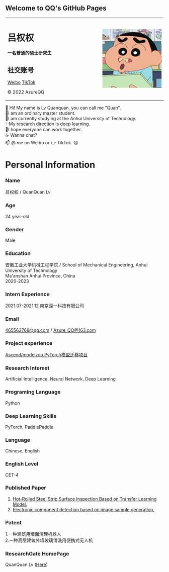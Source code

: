 ## Welcome to QQ's GitHub Pages

<table border="0">
  <tr>
    <td width="60%">
      <h1>吕权权</h1>
      <p><b>一名普通的硕士研究生</b></p>
      <h2>社交账号</h2>
      <a href="https://weibo.com/u/7420973012">Weibo</a>
      <a href="https://www.douyin.com/user/MS4wLjABAAAAJLxaKWW1kSItPwt3pZ1kCMDUPkZrn_U3lZ9PpU5JdL0">TikTok</a>
      <p>© 2022 AzureQQ</p>
    </td>
    <td width="40%">
      <img src="/lqq.jpg" width="100%">
    </td>
  </tr>
</table>


👋 Hi! My name is Lv Quanquan, you can call me "Quan".   
👀I am an ordinary master student.   
💞️I am currently studying at the Anhui University of Technology.   
✨My research direction is deep learning.  
🌱I hope everyone can work together.  
☕ Wanna chat?   
📫 @ me on Weibo or 👉 TikTok. :smile:

# Personal Information

### Name
吕权权 / QuanQuan Lv

### Age
24 year-old

### Gender
Male

### Education
安徽工业大学机械工程学院 / School of Mechanical Engineering, Anhui University of Technology  
Ma'anshan Anhui Province, China  
2020-2023

### Intern Experience
2021.07-2021.12 南京深一科技有限公司

### Email
465562768@qq.com / Azure_QQ@163.com

### Project experience
[Ascend/modelzoo PyTorch模型迁移项目](https://gitee.com/ascend/modelzoo/pulls/4799)

### Research Interest
Artificial Intelligence, Neural Network, Deep Learning

### Programing Language
Python

### Deep Learning Skills
PyTorch, PaddlePaddle

### Language
Chinese, English

### English Level
CET-4

### Published Paper
1. [Hot-Rolled Steel Strip Surface Inspection Based on Transfer Learning Model.](https://www.hindawi.com/journals/js/2021/6637252/)
2. [Electronic component detection based on image sample generation.](https://www.emerald.com/insight/content/doi/10.1108/SSMT-08-2020-0036/full/html)

### Patent 
1.一种建筑用墙面清理机器人  
2.一种高层建筑外墙玻璃清洗用便携式无人机

### ResearchGate HomePage
QuanQuan Lv ([Here](https://www.researchgate.net/profile/Quanquan-Lv-2))


